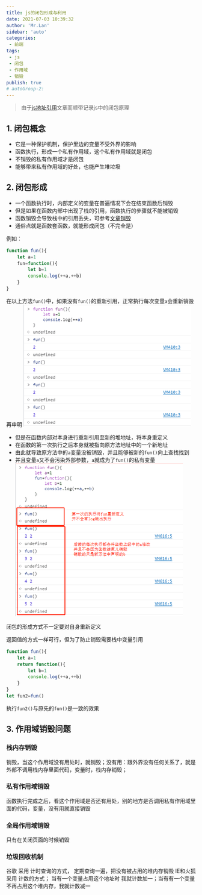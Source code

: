 ```yaml
--- 
title: js的闭包形成与利用
date: 2021-07-03 10:39:32
author: 'Mr.Lan'
sidebar: 'auto'
categories: 
 - 前端
tags: 
 - js
 - 闭包
 - 作用域
 - 销毁
publish: true
# autoGroup-2: 
---
```

> 由于[js地址引用](./js_address.md)文章而顺带记录js中的闭包原理
<!-- more -->
## **1. 闭包概念**
+ 它是一种保护机制，保护里边的变量不受外界的影响
+ 函数执行，形成一个私有作用域，这个私有作用域就是闭包
+ 不销毁的私有作用域才是闭包
+ 能够带来私有作用域的好处，也能产生堆垃圾

## **2. 闭包形成**
+ 一个函数执行时，内部定义的变量在普遍情况下会在结束函数后销毁
+ 但是如果在函数内部中出现了栈的引用，函数执行的步骤就不能被销毁
+ 函数销毁会导致栈中的引用丢失，可参考[文章销毁](./xiao_hui.md)
+ 通俗点就是函数套函数，就能形成闭包（不完全是）

例如：
``` js {3-6}
function fun(){
    let a=1
    fun=function(){
        let b=1
        console.log(++a,++b)
    }
}
```
在以上方法`fun()`中，如果没有`fun()`的重新引用，正常执行每次变量`a`会重新销毁再申明
![avatar](./img/bibao.png)

+ 但是在函数内部对本身进行重新引用至新的堆地址，将本身重定义
+ 在函数的第一次执行之后本身就被指向原方法地址中的一个新地址
+ 由此就导致原方法中的`a`变量没被销毁，并且能够被新的`fun()`向上查找找到
+ 并且变量`a`又不会污染外部参数，`a`就成为了`fun()`的私有变量
![avatar](./img/bibao1.png)

闭包的形成方式不一定要对自身重新定义

返回值的方式一样可行，但为了防止销毁需要栈中变量引用

``` js
function fun(){
    let a=1
    return function(){
        let b=1
        console.log(++a,++b)
    }
}
let fun2=fun()
```
执行`fun2()`与原先的`fun()`是一致的效果

## **3. 作用域销毁问题**

### 栈内存销毁
销毁，当这个作用域没有用处时，就销毁；没有用：跟外界没有任何关系了，就是外部不调用栈内存里面代码，变量时，栈内存销毁；

### 私有作用域销毁
函数执行完成之后，看这个作用域是否还有用处，别的地方是否调用私有作用域里面的代码，变量，没有用就直接销毁

### 全局作用域销毁
只有在关闭页面的时候销毁

### 垃圾回收机制
谷歌 采用 计时查询的方式， 定期查询一遍，把没有被占用的堆内存销毁
IE和火狐 采用 计数的方式； 当有一个变量占用这个地址时 我就计数加一；当有有一个变量不再占用这个堆内存，我就计数减一